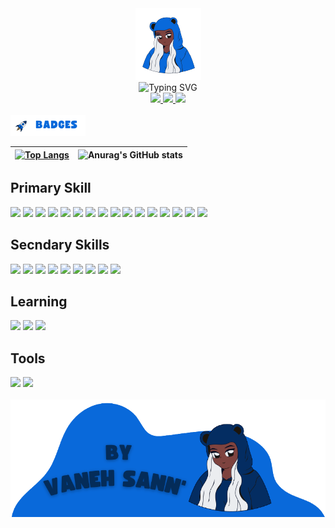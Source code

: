 <!-- Intro - Header -->

<div align="center">
  <img src="https://github.com/VanehSann/VanehSann/blob/main/Purple_Blue_Pink_Cute_Anime_Gaming_Livestream_Twitch_Screen__3_-removebg-preview%20(1).png" />
</div>
<div align="center">
  <img src="https://readme-typing-svg.demolab.com?font=Gloria+Hallelujah&weight=700&duration=1000&pause=1000&color=0969DA&center=true&vCenter=true&width=500&height=60&lines=+WELCOME+TO+MY+GITHUB+%3A)++;I'M+VANESSA+SANTOS.;+I'M+A+FULL+STACK+WEB+DEVELOPER...;+...AND+STUDENT+AT+TRYBE...;+...FROM+BRAZIL." alt="Typing SVG" />
</div>

<!-- Intro - Header -->

<!-- Social -->

<div align="center">
  <a href="https://www.linkedin.com/in/vanehsann/">
    <img src="https://img.shields.io/badge/Gmail-0969da?style=for-the-badge&logo=gmail&logoColor=white" />
  </a>
  <a href="https://www.linkedin.com/in/vanehsann/">
    <img src="https://img.shields.io/badge/Whatsapp-0969da?style=for-the-badge&logo=whatsapp&logoColor=white" />
  </a>
  <a href="https://www.linkedin.com/in/vanehsann/">
    <img src="https://img.shields.io/badge/LinkedIn-0969da?style=for-the-badge&logo=linkedin&logoColor=white" />
  </a>
</div>

<!-- Social -->
<br>
<!-- ### Badges -->

<img src="https://github.com/VanehSann/VanehSann/blob/main/Purple_Blue_Pink_Cute_Anime_Gaming_Livestream_Twitch_Screen__4___1_-removebg-preview.png" alt="social media linkedin" width="120px" />

| [![Top Langs](https://github-readme-stats.vercel.app/api/top-langs/?username=vanehsann&layout=compact&theme=transparent&hide_border=true)](https://github.com/vanehsann/github-readme-stats) | ![Anurag's GitHub stats](https://github-readme-stats.vercel.app/api?username=vanehsann&show_icons=false&include_all_commits=true&theme=transparent&hide=issues,prs&hide_border=true) |
| :-: | :-: |

<!-- ### Badges -->

<!-- Skills - Primary -->

<div>
  <h2> Primary Skill</h2>
  <img src="https://img.shields.io/badge/HTML-0969da?style=for-the-badge&logo=html5&logoColor=white" />

  <img src="https://img.shields.io/badge/CSS-0969da?&style=for-the-badge&logo=css3&logoColor=white" />

  <img src="https://img.shields.io/badge/JavaScript-0969da?style=for-the-badge&logo=javascript&logoColor=white" />

  <img src="https://img.shields.io/badge/React-0969da?style=for-the-badge&logo=react&logoColor=61DAFB" />

  <img src="https://img.shields.io/badge/Redux-0969da?style=for-the-badge&logo=redux&logoColor=white" />

  <img src="https://img.shields.io/badge/Node.js-0969da?style=for-the-badge&logo=node.js&logoColor=white" />

  <img src="https://img.shields.io/badge/Express.js-0969da?style=for-the-badge" />

  <img src="https://img.shields.io/badge/MySQL-0969da?style=for-the-badge&logo=mysql&logoColor=white" />

  <img src="https://img.shields.io/badge/TypeScript-0969da?style=for-the-badge&logo=typescript&logoColor=white" />

  <img src="https://img.shields.io/badge/Python-0969da?style=for-the-badge&logo=python&logoColor=white" />

  <img src="https://img.shields.io/badge/Jest-0969da?style=for-the-badge&logo=Jest&logoColor=white" />

  <img src="https://img.shields.io/badge/sequelize-0969da?style=for-the-badge&logo=sequelize&logoColor=white" />
  <img src="https://img.shields.io/badge/Docker-0969da?style=for-the-badge&logo=docker&logoColor=white" />
  <img src="https://img.shields.io/badge/Git-0969da?style=for-the-badge&logo=git&logoColor=white" />
  <img src="https://img.shields.io/badge/Windows-0969da?style=for-the-badge&logo=windows&logoColor=white" />
  <img src="https://img.shields.io/badge/Linux-0969da?style=for-the-badge&logo=linux&logoColor=white" />

  </ul>
  </li>

</div>

<!-- Skills - Primary -->

<!-- Skills - Secondary -->

<div>
  <h2>Secndary Skills</h2>
  <img src="https://img.shields.io/badge/Typescript-0969da?style=for-the-badge&logo=typescript&logoColor=white" />

  <img src="https://img.shields.io/badge/Python-0969da?style=for-the-badge&logo=python&logoColor=white" />

  <img src="https://img.shields.io/badge/Heroku-0969da?style=for-the-badge&logo=heroku&logoColor=white" />

  <img src="https://img.shields.io/badge/MongoDB-0969da?style=for-the-badge&logo=mongodb&logoColor=white" />
  <img src="https://img.shields.io/badge/SQLite-0969da?style=for-the-badge&logo=sqlite&logoColor=white" />
  <img src="https://img.shields.io/badge/Flask-0969da?style=for-the-badge&logo=flask&logoColor=white" />

  <img src="https://img.shields.io/badge/Tailwind_CSS-0969da?style=for-the-badge&logo=tailwind-css&logoColor=white" />
  <img src="https://img.shields.io/badge/Bootstrap-0969da?style=for-the-badge&logo=bootstrap&logoColor=white" />

  <img src="https://img.shields.io/badge/PHP-0969da?style=for-the-badge&logo=php&logoColor=white" />
</div>

<!-- Skills - Secondary -->

<!-- Skills - Learning -->

<div>
  <h2>Learning</h2>
  <img src="https://img.shields.io/badge/Python-0969da?style=for-the-badge&logo=python&logoColor=white" />

  <img src="https://img.shields.io/badge/Typescript-0969da?style=for-the-badge&logo=typescript&logoColor=white" />

  <img src="https://img.shields.io/badge/Angular-0969da?style=for-the-badge&logo=angular&logoColor=white" />

</div>

<!-- Skills - Learning -->

<!-- Skills - Learning -->

<div>
  <h2>Tools</h2>
  <img src="https://img.shields.io/badge/Adobe%20Illustrator-0969da?style=for-the-badge&logo=adobe%20illustrator&logoColor=white" />

  <img src="https://img.shields.io/badge/Adobe%20Photoshop-0969da?style=for-the-badge&logo=Adobe%20Photoshop&logoColor=white" />

</div>

<!-- Skills - Learning -->
<br>
<!-- Intro - Footer -->

<img src="https://github.com/VanehSann/VanehSann/blob/main/Purple_Blue_Pink_Cute_Anime_Gaming_Livestream_Twitch_Screen__1___1_-removebg-preview.png" alt="trybe student web full stack nodejs react" />

<!-- Intro - Footer -->
